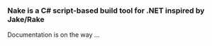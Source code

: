 ### Nake is a C# script-based build tool for .NET inspired by Jake/Rake

Documentation is on the way ...
